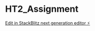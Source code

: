 # HT2_Assignment

[Edit in StackBlitz next generation editor ⚡️](https://stackblitz.com/~/github.com/sanjayxzz/HT2_Assignment)